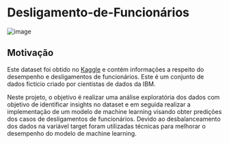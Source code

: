 # Desligamento-de-Funcionários

![image](https://user-images.githubusercontent.com/69591172/188529244-b4de2549-66e3-4823-a657-e72e92e7309f.png)

## Motivação

Este dataset foi obtido no [Kaggle](https://www.kaggle.com/datasets/pavansubhasht/ibm-hr-analytics-attrition-dataset) e contém informações a respeito do desempenho e desligamentos de funcionários. Este é um conjunto de dados fictício criado por cientistas de dados da IBM. 

Neste projeto, o objetivo é realizar uma análise exploratória dos dados com objetivo de identificar insights no dataset e em seguida realizar a implementação de um modelo de machine learning visando obter predições dos casos de desligamentos de funcionários. Devido ao desbalanceamento dos dados na variável target foram utilizadas técnicas para melhorar o desempenho do modelo de machine learning. 
